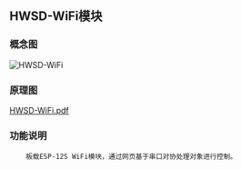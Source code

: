 ## HWSD-WiFi模块

### 概念图

![HWSD-WiFi](HWSD-WiFi.PNG)

### 原理图

 [HWSD-WiFi.pdf](HWSD-WiFi.pdf) 

### 功能说明

		板载ESP-12S WiFi模块，通过网页基于串口对协处理对象进行控制。

